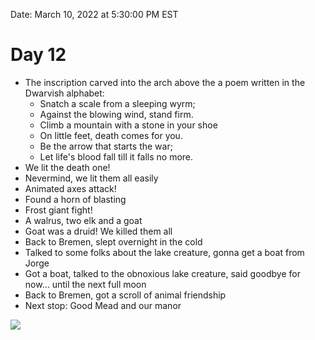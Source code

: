 Date: March 10, 2022 at 5:30:00 PM EST

# Day 12

- The inscription carved into the arch above the a poem written in the Dwarvish alphabet:
  - Snatch a scale from a sleeping wyrm;
  - Against the blowing wind, stand firm.
  - Climb a mountain with a stone in your shoe
  - On little feet, death comes for you.
  - Be the arrow that starts the war;
  - Let life's blood fall till it falls no more.
- We lit the death one!
- Nevermind, we lit them all easily
- Animated axes attack!
- Found a horn of blasting
- Frost giant fight!
- A walrus, two elk and a goat
- Goat was a druid! We killed them all
- Back to Bremen, slept overnight in the cold
- Talked to some folks about the lake creature, gonna get a boat from Jorge
- Got a boat, talked to the obnoxious lake creature, said goodbye for now… until the next full moon
- Back to Bremen, got a scroll of animal friendship
- Next stop: Good Mead and our manor

![](images/Creepy%20poem%20arch%20things.png)
